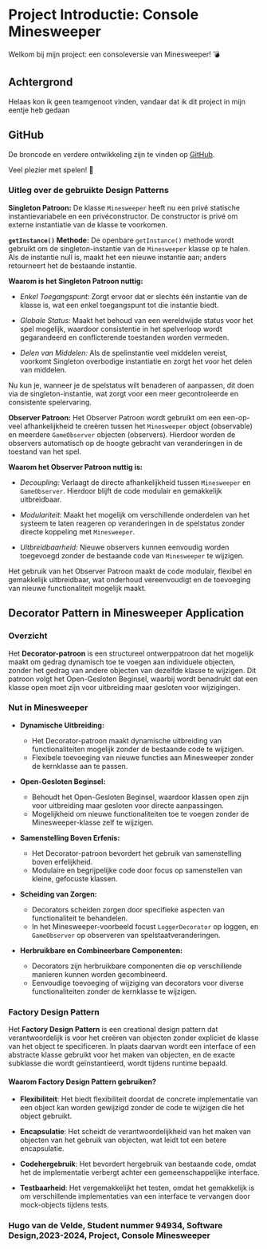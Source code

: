 # Project Introductie: Console Minesweeper

Welkom bij mijn project: een consoleversie van Minesweeper! 💣 

## Achtergrond

Helaas kon ik geen teamgenoot vinden, vandaar dat ik dit project in mijn eentje heb gedaan

## GitHub

De broncode en verdere ontwikkeling zijn te vinden op [GitHub](https://github.com/HugovandeVelde/SoftwareDesignProgramma). 

Veel plezier met spelen! 🚀

### Uitleg over de gebruikte Design Patterns

**Singleton Patroon:**
De klasse `Minesweeper` heeft nu een privé statische instantievariabele en een privéconstructor. De constructor is privé om externe instantiatie van de klasse te voorkomen.

**`getInstance()` Methode:**
De openbare `getInstance()` methode wordt gebruikt om de singleton-instantie van de `Minesweeper` klasse op te halen. Als de instantie null is, maakt het een nieuwe instantie aan; anders retourneert het de bestaande instantie.

**Waarom is het Singleton Patroon nuttig:**

- *Enkel Toegangspunt:* Zorgt ervoor dat er slechts één instantie van de klasse is, wat een enkel toegangspunt tot die instantie biedt.

- *Globale Status:* Maakt het behoud van een wereldwijde status voor het spel mogelijk, waardoor consistentie in het spelverloop wordt gegarandeerd en conflicterende toestanden worden vermeden.

- *Delen van Middelen:* Als de spelinstantie veel middelen vereist, voorkomt Singleton overbodige instantiatie en zorgt het voor het delen van middelen.

Nu kun je, wanneer je de spelstatus wilt benaderen of aanpassen, dit doen via de singleton-instantie, wat zorgt voor een meer gecontroleerde en consistente spelervaring.

**Observer Patroon:**
Het Observer Patroon wordt gebruikt om een een-op-veel afhankelijkheid te creëren tussen het `Minesweeper` object (observable) en meerdere `GameObserver` objecten (observers). Hierdoor worden de observers automatisch op de hoogte gebracht van veranderingen in de toestand van het spel.

**Waarom het Observer Patroon nuttig is:**

- *Decoupling:* Verlaagt de directe afhankelijkheid tussen `Minesweeper` en `GameObserver`. Hierdoor blijft de code modulair en gemakkelijk uitbreidbaar.

- *Modulariteit:* Maakt het mogelijk om verschillende onderdelen van het systeem te laten reageren op veranderingen in de spelstatus zonder directe koppeling met `Minesweeper`.

- *Uitbreidbaarheid:* Nieuwe observers kunnen eenvoudig worden toegevoegd zonder de bestaande code van `Minesweeper` te wijzigen.

Het gebruik van het Observer Patroon maakt de code modulair, flexibel en gemakkelijk uitbreidbaar, wat onderhoud vereenvoudigt en de toevoeging van nieuwe functionaliteit mogelijk maakt.

## Decorator Pattern in Minesweeper Application

### Overzicht

Het **Decorator-patroon** is een structureel ontwerppatroon dat het mogelijk maakt om gedrag dynamisch toe te voegen aan individuele objecten, zonder het gedrag van andere objecten van dezelfde klasse te wijzigen. Dit patroon volgt het Open-Gesloten Beginsel, waarbij wordt benadrukt dat een klasse open moet zijn voor uitbreiding maar gesloten voor wijzigingen.

### Nut in Minesweeper

- **Dynamische Uitbreiding:**
    - Het Decorator-patroon maakt dynamische uitbreiding van functionaliteiten mogelijk zonder de bestaande code te wijzigen.
    - Flexibele toevoeging van nieuwe functies aan Minesweeper zonder de kernklasse aan te passen.

- **Open-Gesloten Beginsel:**
    - Behoudt het Open-Gesloten Beginsel, waardoor klassen open zijn voor uitbreiding maar gesloten voor directe aanpassingen.
    - Mogelijkheid om nieuwe functionaliteiten toe te voegen zonder de Minesweeper-klasse zelf te wijzigen.

- **Samenstelling Boven Erfenis:**
    - Het Decorator-patroon bevordert het gebruik van samenstelling boven erfelijkheid.
    - Modulaire en begrijpelijke code door focus op samenstellen van kleine, gefocuste klassen.

- **Scheiding van Zorgen:**
    - Decorators scheiden zorgen door specifieke aspecten van functionaliteit te behandelen.
    - In het Minesweeper-voorbeeld focust `LoggerDecorator` op loggen, en `GameObserver` op observeren van spelstaatveranderingen.

- **Herbruikbare en Combineerbare Componenten:**
    - Decorators zijn herbruikbare componenten die op verschillende manieren kunnen worden gecombineerd.
    - Eenvoudige toevoeging of wijziging van decorators voor diverse functionaliteiten zonder de kernklasse te wijzigen.

### Factory Design Pattern

Het **Factory Design Pattern** is een creational design pattern dat verantwoordelijk is voor het creëren van objecten zonder expliciet de klasse van het object te specificeren. In plaats daarvan wordt een interface of een abstracte klasse gebruikt voor het maken van objecten, en de exacte subklasse die wordt geïnstantieerd, wordt tijdens runtime bepaald.

#### Waarom Factory Design Pattern gebruiken?

- **Flexibiliteit**: Het biedt flexibiliteit doordat de concrete implementatie van een object kan worden gewijzigd zonder de code te wijzigen die het object gebruikt.

- **Encapsulatie**: Het scheidt de verantwoordelijkheid van het maken van objecten van het gebruik van objecten, wat leidt tot een betere encapsulatie.

- **Codehergebruik**: Het bevordert hergebruik van bestaande code, omdat het de implementatie verbergt achter een gemeenschappelijke interface.

- **Testbaarheid**: Het vergemakkelijkt het testen, omdat het gemakkelijk is om verschillende implementaties van een interface te vervangen door mock-objects tijdens tests.

### Hugo van de Velde, Student nummer 94934, Software Design,2023-2024, Project, Console Minesweeper